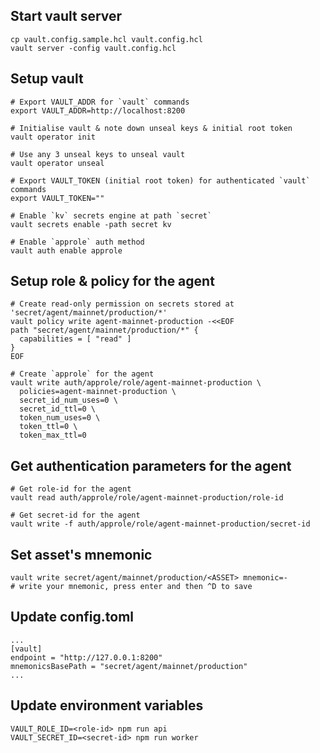 ## Start vault server

```
cp vault.config.sample.hcl vault.config.hcl
vault server -config vault.config.hcl
```

## Setup vault

```
# Export VAULT_ADDR for `vault` commands
export VAULT_ADDR=http://localhost:8200

# Initialise vault & note down unseal keys & initial root token
vault operator init

# Use any 3 unseal keys to unseal vault
vault operator unseal

# Export VAULT_TOKEN (initial root token) for authenticated `vault` commands
export VAULT_TOKEN=""

# Enable `kv` secrets engine at path `secret`
vault secrets enable -path secret kv

# Enable `approle` auth method
vault auth enable approle
```

## Setup role & policy for the agent

```
# Create read-only permission on secrets stored at 'secret/agent/mainnet/production/*'
vault policy write agent-mainnet-production -<<EOF
path "secret/agent/mainnet/production/*" {
  capabilities = [ "read" ]
}
EOF

# Create `approle` for the agent
vault write auth/approle/role/agent-mainnet-production \
  policies=agent-mainnet-production \
  secret_id_num_uses=0 \
  secret_id_ttl=0 \
  token_num_uses=0 \
  token_ttl=0 \
  token_max_ttl=0
```

## Get authentication parameters for the agent

```
# Get role-id for the agent
vault read auth/approle/role/agent-mainnet-production/role-id

# Get secret-id for the agent
vault write -f auth/approle/role/agent-mainnet-production/secret-id
```

## Set asset's mnemonic

```
vault write secret/agent/mainnet/production/<ASSET> mnemonic=-
# write your mnemonic, press enter and then ^D to save
```

## Update config.toml

```
...
[vault]
endpoint = "http://127.0.0.1:8200"
mnemonicsBasePath = "secret/agent/mainnet/production"
...
```

## Update environment variables

```
VAULT_ROLE_ID=<role-id> npm run api
VAULT_SECRET_ID=<secret-id> npm run worker
```
